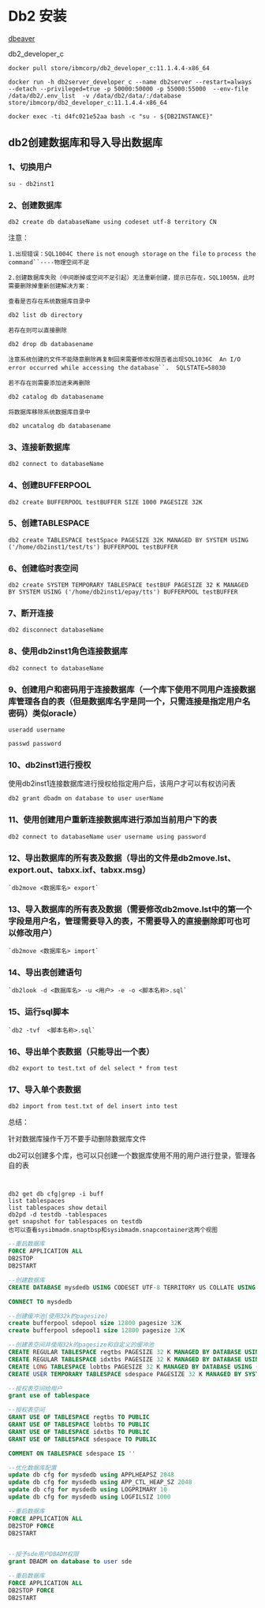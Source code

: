 # Db2 安装

[dbeaver](https://dbeaver.io/download/)

db2_developer_c

```
docker pull store/ibmcorp/db2_developer_c:11.1.4.4-x86_64
```


```
docker run -h db2server_developer_c --name db2server --restart=always  --detach --privileged=true -p 50000:50000 -p 55000:55000  --env-file /data/db2/.env_list  -v /data/db2/data/:/database store/ibmcorp/db2_developer_c:11.1.4.4-x86_64
```


```
docker exec -ti d4fc021e52aa bash -c "su - ${DB2INSTANCE}"
```



## db2创建数据库和导入导出数据库

### 1、切换用户

```shell
su - db2inst1

```
### 2、创建数据库

```shell
db2 create db databaseName using codeset utf-8 territory CN
```

注意：

`1.出现错误：SQL1004C there` `is` `not` `enough storage` `on` `the file` `to` `process the command``----物理空间不足`

`2.创建数据库失败（中间断掉或空间不足引起）无法重新创建，提示已存在，SQL1005N，此时需要删除掉重新创建解决方案：`

`查看是否存在系统数据库目录中`

```
db2 list db directory
```

`若存在则可以直接删除`
```
db2 drop db databasename
```
`注意系统创建的文件不能随意删除再复制回来需要修改权限否者出现SQL1036C  An I/O error occurred while accessing the` `database``.  SQLSTATE=58030`

`若不存在则需要添加进来再删除`
```
db2 catalog db databasename
```
`将数据库移除系统数据库目录中`
```
db2 uncatalog db databasename
```
### 3、连接新数据库
```
db2 connect to databaseName
```
### 4、创建BUFFERPOOL
```
db2 create BUFFERPOOL testBUFFER SIZE 1000 PAGESIZE 32K
```
### 5、创建TABLESPACE
```
db2 create TABLESPACE testSpace PAGESIZE 32K MANAGED BY SYSTEM USING ('/home/db2inst1/test/ts') BUFFERPOOL testBUFFER
```
### 6、创建临时表空间
```
db2 create SYSTEM TEMPORARY TABLESPACE testBUF PAGESIZE 32 K MANAGED BY SYSTEM USING ('/home/db2inst1/epay/tts') BUFFERPOOL testBUFFER
```
### 7、断开连接
```
db2 disconnect databaseName
```
### 8、使用db2inst1角色连接数据库
```
db2 connect to databaseName
```
### 9、创建用户和密码用于连接数据库（一个库下使用不同用户连接数据库管理各自的表（但是数据库名字是同一个，只需连接是指定用户名密码）类似oracle）

```
useradd username

passwd password
```

### 10、db2inst1进行授权

使用db2inst1连接数据库进行授权给指定用户后，该用户才可以有权访问表

```
db2 grant dbadm on database to user userName
```
### 11、使用创建用户重新连接数据库进行添加当前用户下的表

```
db2 connect to databaseName user username using password
```

### 12、导出数据库的所有表及数据（导出的文件是db2move.lst、export.out、tabxx.ixf、tabxx.msg）
```
`db2move <数据库名> export`
```
### 13、导入数据库的所有表及数据（需要修改db2move.lst中的第一个字段是用户名，管理需要导入的表，不需要导入的直接删除即可也可以修改用户）
```
`db2move <数据库名> import`
```
### 14、导出表创建语句
```
`db2look -d <数据库名> -u <用户> -e -o <脚本名称>.sql`
```
### 15、运行sql脚本
```
`db2 -tvf  <脚本名称>.sql`
```
### 16、导出单个表数据（只能导出一个表）
```
db2 export to test.txt of del select * from test
```
### 17、导入单个表数据

```
db2 import from test.txt of del insert into test
```
总结：

针对数据库操作千万不要手动删除数据库文件

db2可以创建多个库，也可以只创建一个数据库使用不用的用户进行登录，管理各自的表


```


db2 get db cfg|grep -i buff
list tablespaces
list tablespaces show detail
db2pd -d testdb -tablespaces
get snapshot for tablespaces on testdb
也可以查看sysibmadm.snaptbsp和sysibmadm.snapcontainer这两个视图

```

```sql
--重启数据库
FORCE APPLICATION ALL 
DB2STOP
DB2START 

--创建数据库
CREATE DATABASE mysdedb USING CODESET UTF-8 TERRITORY US COLLATE USING SYSTEM USER TABLESPACE MANAGED BY DATABASE USING (FILE 'd:\DB2\data\mysdedb\sdetbsp' 51200)

CONNECT TO mysdedb 

--创建缓冲池(使用32k的pagesize)
create bufferpool sdepool size 12800 pagesize 32K
create bufferpool sdepool1 size 12800 pagesize 32K

--创建表空间并使用32k的pagesize和自定义的缓冲池
CREATE REGULAR TABLESPACE regtbs PAGESIZE 32 K MANAGED BY DATABASE USING ( FILE 'C:\DB2\NODE0000\mysdedb\regtbs' 2g) bufferpool sdepool
CREATE REGULAR TABLESPACE idxtbs PAGESIZE 32 K MANAGED BY DATABASE USING ( FILE 'C:\DB2\NODE0000\mysdedb\idxtbs' 1g) bufferpool sdepool
CREATE LONG TABLESPACE lobtbs PAGESIZE 32 K MANAGED BY DATABASE USING ( FILE 'C:\DB2\NODE0000\mysdedb\lobtbs' 1g) bufferpool sdepool1
CREATE USER TEMPORARY TABLESPACE sdespace PAGESIZE 32 K MANAGED BY SYSTEM USING ('C:\DB2\NODE0000\mysdedb\sdespace' ) bufferpool sdepool1

--授权表空间给用户
grant use of tablespace 

--授权表空间
GRANT USE OF TABLESPACE regtbs TO PUBLIC  
GRANT USE OF TABLESPACE lobtbs TO PUBLIC 
GRANT USE OF TABLESPACE idxtbs TO PUBLIC  
GRANT USE OF TABLESPACE sdespace TO PUBLIC 

COMMENT ON TABLESPACE sdespace IS '' 

--优化数据库配置
update db cfg for mysdedb using APPLHEAPSZ 2048
update db cfg for mysdedb using APP_CTL_HEAP_SZ 2048
update db cfg for mysdedb using LOGPRIMARY 10
update db cfg for mysdedb using LOGFILSIZ 1000

--重启数据库
FORCE APPLICATION ALL 
DB2STOP FORCE 
DB2START


--授予sde用户DBADM权限
grant DBADM on database to user sde

--重启数据库
FORCE APPLICATION ALL 
DB2STOP FORCE 
DB2START

```
